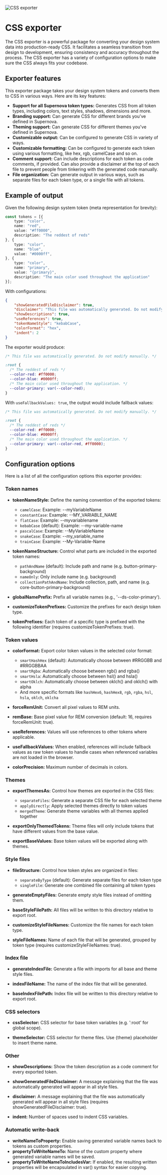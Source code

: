 ![CSS exporter](https://raw.githubusercontent.com/Supernova-Studio/exporters/main/exporters/css/resources/header.png)

# CSS exporter

The CSS exporter is a powerful package for converting your design system data into production-ready CSS. It facilitates a seamless transition from design to development, ensuring consistency and accuracy throughout the process. The CSS exporter has a variety of configuration options to make sure the CSS always fits your codebase.

## Exporter features

This exporter package takes your design system tokens and converts them to CSS in various ways. Here are its key features:

- **Support for all Supernova token types:** Generates CSS from all token types, including colors, text styles, shadows, dimensions and more.
- **Branding support:** Can generate CSS for different brands you've defined in Supernova.
- **Theming support:** Can generate CSS for different themes you've defined in Supernova.
- **Customizable output:** Can be configured to generate CSS in variety of ways.
- **Customizable formatting:** Can be configured to generate each token using various formatting, like hex, rgb, camelCase and so on.
- **Comment support:** Can include descriptions for each token as code comments, if provided. Can also provide a disclaimer at the top of each file to prevent people from tinkering with the generated code manually.
- **File organization:** Can generate output in various ways, such as separate files for each token type, or a single file with all tokens.

## Example of output

Given the following design system token (meta representation for brevity):

```typescript
const tokens = [{
    type: "color",
    name: "red",
    value: "#ff0000",
    description: "The reddest of reds"
}, {
    type: "color",
    name: "blue",
    value: "#0000ff",
}, {
    type: "color",
    name: "primary",
    value: "{primary}",
    description: "The main color used throughout the application"
}];
```

With configurations:

```json
{
    "showGeneratedFileDisclaimer": true,
    "disclaimer": "This file was automatically generated. Do not modify manually.",
    "showDescriptions": true,
    "useReferences": true,
    "tokenNameStyle": "kebabCase",
    "colorFormat": "hex",
    "indent": 2
}
```

The exporter would produce:

```css
/* This file was automatically generated. Do not modify manually. */

:root {
  /* The reddest of reds */
  --color-red: #ff0000;
  --color-blue: #0000ff;
  /* The main color used throughout the application. */
  --color-primary: var(--color-red);
}
```

With `useFallbackValues: true`, the output would include fallback values:

```css
/* This file was automatically generated. Do not modify manually. */

:root {
  /* The reddest of reds */
  --color-red: #ff0000;
  --color-blue: #0000ff;
  /* The main color used throughout the application. */
  --color-primary: var(--color-red, #ff0000);
}
```

## Configuration options

Here is a list of all the configuration options this exporter provides:

### Token names

- **tokenNameStyle:** Define the naming convention of the exported tokens:
  - `camelCase`: Example: --myVariableName
  - `constantCase`: Example: --MY_VARIABLE_NAME
  - `flatCase`: Example: --myvariablename
  - `kebabCase` (default): Example: --my-variable-name
  - `pascalCase`: Example: --MyVariableName
  - `snakeCase`: Example: --my_variable_name
  - `trainCase`: Example: --My-Variable-Name

- **tokenNameStructure:** Control what parts are included in the exported token names:
  - `pathAndName` (default): Include path and name (e.g. button-primary-background)
  - `nameOnly`: Only include name (e.g. background)
  - `collectionPathAndName`: Include collection, path, and name (e.g. core-button-primary-background)

- **globalNamePrefix:** Prefix all variable names (e.g., '--ds-color-primary').

- **customizeTokenPrefixes:** Customize the prefixes for each design token type.

- **tokenPrefixes:** Each token of a specific type is prefixed with the following identifier (requires customizeTokenPrefixes: true).

### Token values

- **colorFormat:** Export color token values in the selected color format:
  - `smartHashHex` (default): Automatically choose between #RRGGBB and #RRGGBBAA
  - `smartRgba`: Automatically choose between rgb() and rgba()
  - `smartHsla`: Automatically choose between hsl() and hsla()
  - `smartOklch`: Automatically choose between oklch() and oklch() with alpha
  - And more specific formats like `hashHex6`, `hashHex8`, `rgb`, `rgba`, `hsl`, `hsla`, `oklch`, `oklcha`

- **forceRemUnit:** Convert all pixel values to REM units.

- **remBase:** Base pixel value for REM conversion (default: 16, requires forceRemUnit: true).

- **useReferences:** Values will use references to other tokens where applicable.

- **useFallbackValues:** When enabled, references will include fallback values as raw token values to handle cases when referenced variables are not loaded in the browser.

- **colorPrecision:** Maximum number of decimals in colors.

### Themes

- **exportThemesAs:** Control how themes are exported in the CSS files:
  - `separateFiles`: Generate a separate CSS file for each selected theme
  - `applyDirectly`: Apply selected themes directly to token values
  - `mergedTheme`: Generate theme variables with all themes applied together

- **exportOnlyThemedTokens:** Theme files will only include tokens that have different values from the base value.

- **exportBaseValues:** Base token values will be exported along with themes.

### Style files

- **fileStructure:** Control how token styles are organized in files:
  - `separateByType` (default): Generate separate files for each token type
  - `singleFile`: Generate one combined file containing all token types

- **generateEmptyFiles:** Generate empty style files instead of omitting them.

- **baseStyleFilePath:** All files will be written to this directory relative to export root.

- **customizeStyleFileNames:** Customize the file names for each token type.

- **styleFileNames:** Name of each file that will be generated, grouped by token type (requires customizeStyleFileNames: true).

### Index file

- **generateIndexFile:** Generate a file with imports for all base and theme style files.

- **indexFileName:** The name of the index file that will be generated.

- **baseIndexFilePath:** Index file will be written to this directory relative to export root.

### CSS selectors

- **cssSelector:** CSS selector for base token variables (e.g. ':root' for global scope).

- **themeSelector:** CSS selector for theme files. Use {theme} placeholder to insert theme name.

### Other

- **showDescriptions:** Show the token description as a code comment for every exported token.

- **showGeneratedFileDisclaimer:** A message explaining that the file was automatically generated will appear in all style files.

- **disclaimer:** A message explaining that the file was automatically generated will appear in all style files (requires showGeneratedFileDisclaimer: true).

- **indent:** Number of spaces used to indent CSS variables.

### Automatic write-back

- **writeNameToProperty:** Enable saving generated variable names back to tokens as custom properties.
- **propertyToWriteNameTo:** Name of the custom property where generated variable names will be saved.
- **propertyToWriteNameToIncludesVar:** If enabled, the resulting written properties will be encapsulated in var() syntax for easier copying.
